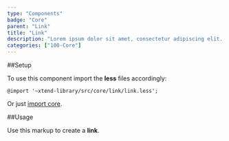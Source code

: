 ```yaml
---
type: "Components"
badge: "Core"
parent: "Link"
title: "Link"
description: "Lorem ipsum dolor sit amet, consectetur adipiscing elit. Nunc tempus laoreet leo sit amet iaculis."
categories: ["100-Core"]
---
```


##Setup

To use this component import the **less** files accordingly:

```less
@import '~xtend-library/src/core/link/link.less';
```

Or just [import core](/components/setup/#usage).

##Usage

Use this markup to create a **link**.

<script type="text/plain" class="language-markup">
  <a href="#">
    <!-- content -->
  </a>
</script>
